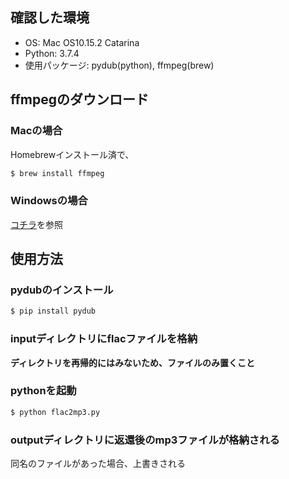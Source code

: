 ## 確認した環境
- OS: Mac OS10.15.2 Catarina
- Python: 3.7.4
- 使用パッケージ: pydub(python), ffmpeg(brew)

## ffmpegのダウンロード
### Macの場合
Homebrewインストール済で、
```bash
$ brew install ffmpeg
```
### Windowsの場合
[コチラ](https://fukatsu.tech/windows-ffmpeg)を参照

## 使用方法
### pydubのインストール
```bash
$ pip install pydub
```
### inputディレクトリにflacファイルを格納
__ディレクトリを再帰的にはみないため、ファイルのみ置くこと__
### pythonを起動
```bash
$ python flac2mp3.py
```
### outputディレクトリに返還後のmp3ファイルが格納される
同名のファイルがあった場合、上書きされる